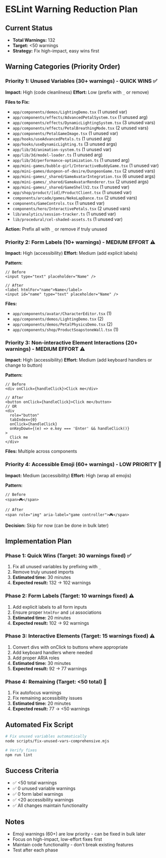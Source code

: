 # ESLint Warning Reduction Plan

## Current Status

- **Total Warnings:** 132
- **Target:** <50 warnings
- **Strategy:** Fix high-impact, easy wins first

## Warning Categories (Priority Order)

### Priority 1: Unused Variables (30+ warnings) - QUICK WINS ✅

**Impact:** High (code cleanliness)
**Effort:** Low (prefix with `_` or remove)

**Files to Fix:**

- `app/components/demos/LightingDemo.tsx` (1 unused var)
- `app/components/effects/AdvancedPetalSystem.tsx` (1 unused arg)
- `app/components/effects/DynamicLightingSystem.tsx` (3 unused vars)
- `app/components/effects/PetalBreathingMode.tsx` (2 unused vars)
- `app/components/PetalGameImage.tsx` (1 unused var)
- `app/hooks/useAdvancedPetals.ts` (1 unused arg)
- `app/hooks/useDynamicLighting.ts` (3 unused args)
- `app/lib/3d/animation-system.ts` (1 unused var)
- `app/lib/3d/model-loader.ts` (1 unused arg)
- `app/lib/3d/performance-optimization.ts` (1 unused arg)
- `app/mini-games/bubble-girl/InteractiveBuddyGame.tsx` (1 unused var)
- `app/mini-games/dungeon-of-desire/DungeonGame.tsx` (2 unused vars)
- `app/mini-games/_shared/GameAvatarIntegration.tsx` (6 unused args)
- `app/mini-games/_shared/GameAvatarRenderer.tsx` (2 unused args)
- `app/mini-games/_shared/GameShellV2.tsx` (1 unused var)
- `app/shop/product/[id]/ProductClient.tsx` (1 unused var)
- `components/arcade/games/NekoLapDance.tsx` (2 unused vars)
- `components/GameControls.tsx` (1 unused var)
- `components/hero/InteractivePetals.tsx` (2 unused vars)
- `lib/analytics/session-tracker.ts` (1 unused var)
- `lib/procedural/cel-shaded-assets.ts` (1 unused var)

**Action:** Prefix all with `_` or remove if truly unused

### Priority 2: Form Labels (10+ warnings) - MEDIUM EFFORT ⚠️

**Impact:** High (accessibility)
**Effort:** Medium (add explicit labels)

**Pattern:**

```tsx
// Before
<input type="text" placeholder="Name" />

// After
<label htmlFor="name">Name</label>
<input id="name" type="text" placeholder="Name" />
```

**Files:**

- `app/components/avatar/CharacterEditor.tsx` (1)
- `app/components/demos/LightingDemo.tsx` (2)
- `app/components/demos/PetalPhysicsDemo.tsx` (2)
- `app/components/shop/ProductSoapstoneWall.tsx` (1)

### Priority 3: Non-interactive Element Interactions (20+ warnings) - MEDIUM EFFORT ⚠️

**Impact:** High (accessibility)
**Effort:** Medium (add keyboard handlers or change to button)

**Pattern:**

```tsx
// Before
<div onClick={handleClick}>Click me</div>

// After
<button onClick={handleClick}>Click me</button>
// OR
<div
  role="button"
  tabIndex={0}
  onClick={handleClick}
  onKeyDown={(e) => e.key === 'Enter' && handleClick()}
>
  Click me
</div>
```

**Files:** Multiple across components

### Priority 4: Accessible Emoji (60+ warnings) - LOW PRIORITY 📝

**Impact:** Medium (accessibility)
**Effort:** High (wrap all emojis)

**Pattern:**

```tsx
// Before
<span>🎮</span>

// After
<span role="img" aria-label="game controller">🎮</span>
```

**Decision:** Skip for now (can be done in bulk later)

## Implementation Plan

### Phase 1: Quick Wins (Target: 30 warnings fixed) ✅

1. Fix all unused variables by prefixing with `_`
2. Remove truly unused imports
3. **Estimated time:** 30 minutes
4. **Expected result:** 132 → 102 warnings

### Phase 2: Form Labels (Target: 10 warnings fixed) ⚠️

1. Add explicit labels to all form inputs
2. Ensure proper `htmlFor` and `id` associations
3. **Estimated time:** 20 minutes
4. **Expected result:** 102 → 92 warnings

### Phase 3: Interactive Elements (Target: 15 warnings fixed) ⚠️

1. Convert divs with onClick to buttons where appropriate
2. Add keyboard handlers where needed
3. Add proper ARIA roles
4. **Estimated time:** 30 minutes
5. **Expected result:** 92 → 77 warnings

### Phase 4: Remaining (Target: <50 total) 📝

1. Fix autofocus warnings
2. Fix remaining accessibility issues
3. **Estimated time:** 20 minutes
4. **Expected result:** 77 → <50 warnings

## Automated Fix Script

```bash
# Fix unused variables automatically
node scripts/fix-unused-vars-comprehensive.mjs

# Verify fixes
npm run lint
```

## Success Criteria

- ✅ <50 total warnings
- ✅ 0 unused variable warnings
- ✅ 0 form label warnings
- ✅ <20 accessibility warnings
- ✅ All changes maintain functionality

## Notes

- Emoji warnings (60+) are low priority - can be fixed in bulk later
- Focus on high-impact, low-effort fixes first
- Maintain code functionality - don't break existing features
- Test after each phase
